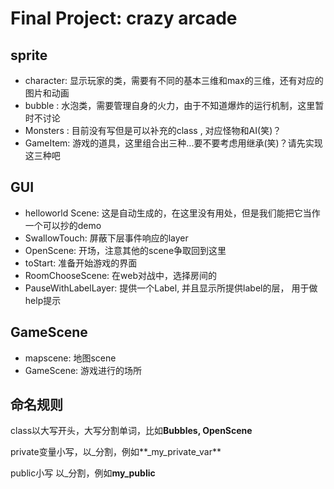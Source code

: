 # Final Project: crazy arcade

## sprite

* character: 显示玩家的类，需要有不同的基本三维和max的三维，还有对应的图片和动画
* bubble : 水泡类，需要管理自身的火力，由于不知道爆炸的运行机制，这里暂时不讨论
* Monsters : 目前没有写但是可以补充的class , 对应怪物和AI(笑)？
* GameItem: 游戏的道具，这里组合出三种...要不要考虑用继承(笑)？请先实现这三种吧

## GUI

* helloworld Scene: 这是自动生成的，在这里没有用处，但是我们能把它当作一个可以抄的demo
* SwallowTouch: 屏蔽下层事件响应的layer
* OpenScene: 开场，注意其他的scene争取回到这里
* toStart: 准备开始游戏的界面
* RoomChooseScene: 在web对战中，选择房间的
* PauseWithLabelLayer: 提供一个Label, 并且显示所提供label的层， 用于做help提示

## GameScene

* mapscene: 地图scene
* GameScene: 游戏进行的场所

## 命名规则

class以大写开头，大写分割单词，比如**Bubbles, OpenScene**

private变量小写，以_分割，例如**\_my_private_var**

public小写 以\_分割，例如**my_public**





